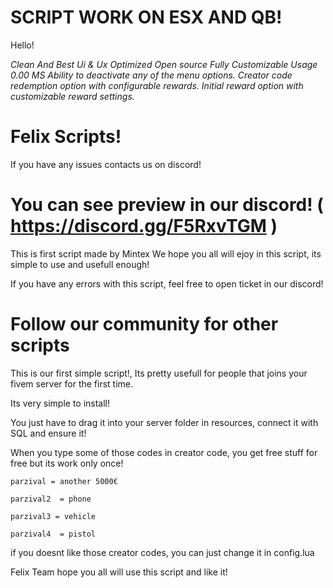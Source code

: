 # SCRIPT WORK ON ESX AND QB!

Hello!

*Clean And Best Ui & Ux
 Optimized
 Open source
 Fully Customizable
 Usage 0.00 MS
 Ability to deactivate any of the menu options.
 Creator code redemption option with configurable rewards.
 Initial reward option with customizable reward settings.*

# Felix Scripts!

If you have any issues contacts us on discord!
# You can see preview in our discord! ( https://discord.gg/F5RxvTGM )

This is first script made by Mintex
We hope you all will ejoy in this script, its simple to use and usefull enough!

If you have any errors with this script, feel free to open ticket in our discord!

# Follow our community for other scripts



This is our first simple script!,
Its pretty usefull for people that joins your fivem server for the first time.

Its very simple to install!

You just have to drag it into your server folder in resources, 
connect it with SQL and ensure it!

When you type some of those codes in creator code, you get free stuff for free but its work only once!

    parzival = another 5000€

    parzival2  = phone

    parzival3 = vehicle

    parzival4  = pistol

if you doesnt like those creator codes, you can just change it in config.lua

Felix Team hope you all will use this script and like it!
